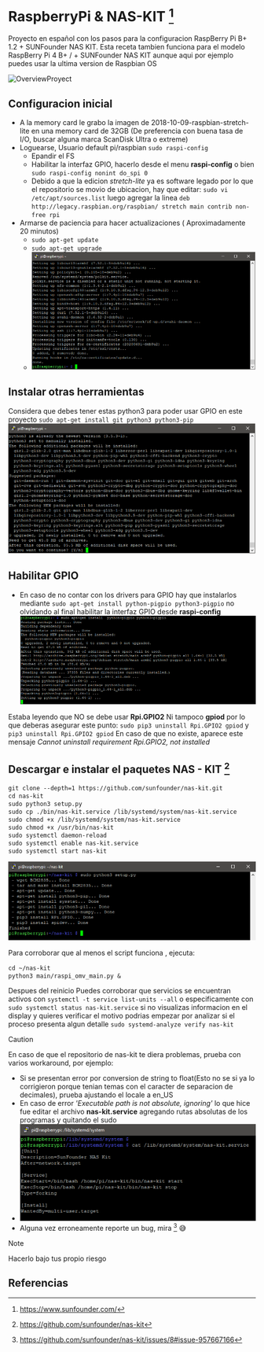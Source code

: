 # RaspberryPi & NAS-KIT [^3]
Proyecto en español con los pasos para la configuracion RaspBerry Pi B+ 1.2 + SUNFounder NAS KIT. Esta receta tambien funciona para el modelo RaspBerry Pi 4 B+ / + SUNFounder NAS KIT aunque aqui por ejemplo puedes usar la ultima version de Raspbian OS

<img src="https://user-images.githubusercontent.com/16457731/127794777-ea7adc74-9ac8-45f6-bbe2-5afe0ba11bcf.jpeg" alt="OverviewProyect" width="400" height="300">

## Configuracion inicial
- A la memory card le grabo la imagen de 2018-10-09-raspbian-stretch-lite en una memory card de 32GB (De preferencia con buena tasa de I/O, buscar alguna marca ScanDisk Ultra o extreme)
- Loguearse, Usuario default pi/raspbian `sudo raspi-config`
  - Epandir el FS
  - Habilitar la interfaz GPIO, hacerlo desde el menu **raspi-config** o bien `sudo raspi-config nonint do_spi 0`
  - Debido a que la edicion *stretch-lite* ya es software legado por lo que el repositorio se movio de ubicacion, hay que editar: `sudo vi /etc/apt/sources.list` luego agregar la linea `deb http://legacy.raspbian.org/raspbian/ stretch main contrib non-free rpi`
- Armarse de paciencia para hacer actualizaciones ( Aproximadamente 20 minutos)
  - `sudo apt-get update`
  - `sudo apt-get upgrade`
  - ![Instalacion en exito](imagenes/updateRaspbian.png)

## Instalar otras herramientas
Considera que debes tener estas python3 para poder usar GPIO en este proyecto `sudo apt-get install git python3 python3-pip`
![Instalacion en exito](imagenes/installGitRaspbian.png)

## Habilitar GPIO
- En caso de no contar con los drivers para GPIO hay que instalarlos mediante `sudo apt-get install python-pigpio python3-pigpio` no olvidando al final habilitar la interfaz GPIO desde **raspi-config**
![Instalacion en exito](imagenes/installGPIO.png)

Estaba leyendo que NO se debe usar **Rpi.GPIO2** Ni tampoco **gpiod** por lo que deberas asegurar este punto:
`sudo pip3 uninstall Rpi.GPIO2 gpiod` y `pip3 uninstall Rpi.GPIO2 gpiod`
En caso de que no existe, aparece este mensaje *Cannot uninstall requirement Rpi.GPIO2, not installed*

## Descargar e instalar el paquetes NAS - KIT [^1]
```
git clone --depth=1 https://github.com/sunfounder/nas-kit.git
cd nas-kit
sudo python3 setup.py
sudo cp ./bin/nas-kit.service /lib/systemd/system/nas-kit.service
sudo chmod +x /lib/systemd/system/nas-kit.service
sudo chmod +x /usr/bin/nas-kit
sudo systemctl daemon-reload
sudo systemctl enable nas-kit.service
sudo systemctl start nas-kit
```
![Instalacion en exito](imagenes/install-exito.png)

Para corroborar que al menos el script funciona , ejecuta:
```
cd ~/nas-kit
python3 main/raspi_omv_main.py &
```
Despues del reinicio Puedes corroborar que servicios se encuentran activos con `systemctl -t service list-units --all` o especificamente con `sudo systemctl status nas-kit.service` si no visualizas informacion en el display y quieres verificar el motivo podrias empezar por analizar si el proceso presenta algun detalle `sudo systemd-analyze verify nas-kit`

> [!CAUTION]
> En caso de que el repositorio de nas-kit te diera problemas, prueba con varios workaround, por ejemplo:
> - Si se presentan error por conversion de string to float(Esto no se si ya lo corrigieron porque tenian temas con el caracter de separacion de decimales), prueba ajustando el locale a en_US
> - En caso de error *'Executable path is not absolute, ignoring'* lo que hice fue editar el archivo **nas-kit.service** agregando rutas absolutas de los programas y quitando el sudo
> - ![Instalacion en exito](imagenes/systemd-nas-kit.png)
> - Alguna vez erroneamente reporte un bug, mira [^2] :sweat_smile:


> [!NOTE]
> Hacerlo bajo tus propio riesgo


## Referencias
[^1]: https://github.com/sunfounder/nas-kit
[^2]: https://github.com/sunfounder/nas-kit/issues/8#issue-957667166
[^3]: https://www.sunfounder.com/

